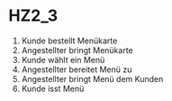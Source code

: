 ﻿# HZ2_3

1. Kunde bestellt Menükarte
2. Angestellter bringt Menükarte
3. Kunde wählt ein Menü
4. Angestellter bereitet Menü zu
5. Angestellter bringt Menü dem Kunden
6. Kunde isst Menü
